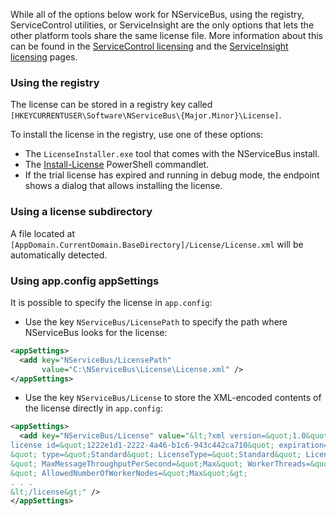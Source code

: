 While all of the options below work for NServiceBus, using the registry, ServiceControl utilities, or ServiceInsight are the only options that lets the other platform tools share the same license file. More information about this can be found in the
[ServiceControl licensing](/servicecontrol/license.md) and the  [ServiceInsight licensing](/serviceinsight/license.md) pages.

### Using the registry

The license can be stored in a registry key called `[HKEYCURRENTUSER\Software\NServiceBus\{Major.Minor}\License]`.

To install the license in the registry, use one of these options:

* The `LicenseInstaller.exe` tool that comes with the NServiceBus install.
* The [Install-License](/nservicebus/operations/management-using-powershell.md) PowerShell commandlet.
* If the trial license has expired and running in debug mode, the endpoint shows a dialog that allows installing the license.


### Using a license subdirectory

A file located at `[AppDomain.CurrentDomain.BaseDirectory]/License/License.xml` will be automatically detected.


### Using app.config appSettings

It is possible to specify the license in `app.config`:

- Use the key `NServiceBus/LicensePath` to specify the path where NServiceBus looks for the license:

```xml
<appSettings>
  <add key="NServiceBus/LicensePath"
       value="C:\NServiceBus\License\License.xml" />
</appSettings>
```
 - Use the key `NServiceBus/License` to store the XML-encoded contents of the license directly in `app.config`:

```xml
<appSettings>
  <add key="NServiceBus/License" value="&lt;?xml version=&quot;1.0&quot; encoding=&quot;utf-8&quot;?&gt;&lt;
license id=&quot;1222e1d1-2222-4a46-b1c6-943c442ca710&quot; expiration=&quot;2013-11-30T00:00:00.0000000
&quot; type=&quot;Standard&quot; LicenseType=&quot;Standard&quot; LicenseVersion=&quot;4.0
&quot; MaxMessageThroughputPerSecond=&quot;Max&quot; WorkerThreads=&quot;Max
&quot; AllowedNumberOfWorkerNodes=&quot;Max&quot;&gt;
. . .
&lt;/license&gt;" />
</appSettings>
```